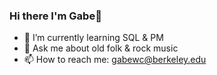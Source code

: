 ### Hi there I'm Gabe👋


- 🌱 I’m currently learning SQL & PM
- 💬 Ask me about old folk & rock music
- 📫 How to reach me: gabewc@berkeley.edu

